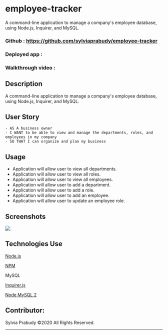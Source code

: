 # employee-tracker

A command-line application to manage a company's employee database, using Node.js, Inquirer, and MySQL.

### Github : https://github.com/sylviaprabudy/employee-tracker

### Deployed app : 

### Walkthrough video :


## Description
A command-line application to manage a company's employee database, using Node.js, Inquirer, and MySQL.

## User Story
```
- AS A business owner
- I WANT to be able to view and manage the departments, roles, and employees in my company
- SO THAT I can organize and plan my business
```


## Usage
- Application will allow user to view all departments.
- Application will allow user to view all roles.
- Application will allow user to view all employees.
- Application will allow user to add a department.
- Application will allow user to add a role.
- Application will allow user to add an employee.
- Application will allow user to update an employee role.


## Screenshots
![](public/assets/img/)



## Technologies Use
<p><a href="https://nodejs.org/">Node.js</a></p>
<p><a href="https://www.npmjs.com/">NPM</a></p>
<p><a href="https://dev.mysql.com"></a>MySQL</p>
<p><a href="https://www.npmjs.com/package/inquirer">Inquirer.js</a></p>
<p><a href="https://www.npmjs.com/package/mysql2">Node MySQL 2</a></p>



## Contributor:
Sylvia Prabudy ©2020 All Rights Reserved.
- - -
